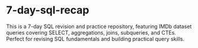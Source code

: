 # 7-day-sql-recap
This is a 7-day SQL revision and practice repository, featuring IMDb dataset queries covering SELECT, aggregations, joins, subqueries, and CTEs. Perfect for revising SQL fundamentals and building practical query skills.
